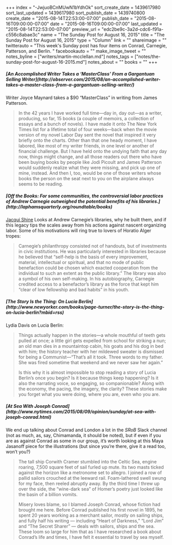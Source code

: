 +++
index = "-JwjuoBCnMUwN1bYdhOk"
sort_create_date = 1439617980
sort_last_updated = 1439617980
sort_publish_date = 1439740800
create_date = "2015-08-14T22:53:00-07:00"
publish_date = "2015-08-16T09:00:00-07:00"
date = "2015-08-16T09:00:00-07:00"
last_updated = "2015-08-14T22:53:00-07:00"
preview_url = "edc2be9c-3a2d-cdc6-f91a-c556c8abae3c"
name = "The Sunday Post for August 16, 2015"
title = "The Sunday Post for August 16, 2015"
type = "Column"
link = ""
shareimage = ""
twitterauto = "This week's Sunday post has four items on Conrad, Carnegie, Patterson, and Berlin. "
facebookauto = ""
make_image_tweet = ""
notes_byline = ["writers/martin-mcclellan.md"]
notes_tags = ["notes/the-sunday-post-for-august-16-2015.md"]
notes_about = ""
books = ""
+++
<h5>[An Accomplished Writer Takes a ‘MasterClass’ From a Gargantuan Selling Writer](http://observer.com/2015/08/an-accomplished-writer-takes-a-master-class-from-a-gargantuan-selling-writer/)</h5>

Writer Joyce Maynard takes a $90 “MasterClass” in writing from James Patterson. 

<blockquote>
In the 42 years I have worked full time—day in, day out—as a writer, producing, so far, 15 books (a couple of memoirs, a collection of essays and a bunch of novels). I have made it onto The New York Times list for a lifetime total of four weeks—back when the movie version of my novel Labor Day sent the novel that inspired it very briefly onto the charts. Other than that one heady moment, I have labored, like most of my writer friends, in one level or another of financial challenge. But I have held onto the undying faith that any day now, things might change, and all those readers out there who have been buying books by people like Jodi Picoult and James Patterson would suddenly realize what they were missing, and pick up one of mine, instead. And then I, too, would be one of those writers whose books the person on the seat next to you on the airplane always seems to be reading.
</blockquote>

<h5>[Off the Books: For some communities, the controversial labor practices of Andrew Carnegie outweighed the potential benefits of his libraries.](http://laphamsquarterly.org/roundtable/books)</h5>

[Jacqui Shine](https://twitter.com/DearSplenda) Looks at Andrew Carnegie’s libraries, why he built them, and if this legacy tips the scales away from his actions against nascent organizing labor. Some of his motivations will ring true to lovers of Horatio Alger tropes:

<blockquote><p>
Carnegie’s philanthropy consisted not of handouts, but of investments in civic institutions. He was particularly interested in libraries because he believed that “self-help is the basis of every improvement, material, intellectual or spiritual, and that no mode of public benefaction could be chosen which exacted cooperation from the individual to such an extent as the public library.” The library was also a symbol of his own self-making. In his autobiography, Carnegie credited access to a benefactor’s library as the force that kept him “clear of low fellowship and bad habits” in his youth.
</p></blockquote>

<h5>[The Story Is the Thing: On Lucia Berlin](http://www.newyorker.com/books/page-turner/the-story-is-the-thing-on-lucia-berlin?mbid=rss)</h5>

Lydia Davis on Lucia Berlin:

<blockquote><p>Things actually happen in the stories—a whole mouthful of teeth gets pulled at once; a little girl gets expelled from school for striking a nun; an old man dies in a mountaintop cabin, his goats and his dog in bed with him; the history teacher with her mildewed sweater is dismissed for being a Communist—“That’s all it took. Three words to my father. She was fired sometime that weekend and we never saw her again.”</p>

<p>Is this why it is almost impossible to stop reading a story of Lucia Berlin’s once you begin? Is it because things keep happening? Is it also the narrating voice, so engaging, so companionable? Along with the economy, the pacing, the imagery, the clarity? These stories make you forget what you were doing, where you are, even who you are.</p></blockquote>

<h5>[At Sea With Joseph Conrad](http://www.nytimes.com/2015/08/09/opinion/sunday/at-sea-with-joseph-conrad.html)</h5>

We end up talking about Conrad and London a lot in the _SRoB_ Slack channel (not as much, as, say, Chimamanda, it should be noted), but if even if you are as against Conrad as some in our group, it’s worth looking at this Maya Jasanoff piece for the illustrations (but since you’re there, give it a read too, won’t you?)

<blockquote>
<p>The tall ship Corwith Cramer stumbled into the Celtic Sea, engine roaring, 7,500 square feet of sail furled up mute. Its two masts ticked against the horizon like a metronome set to allegro. I joined a row of pallid sailors crouched at the leeward rail. Foam-lathered swell swung for my face, then reeled abruptly away. By the third time I threw up over the side, the “wine-dark sea” of Homer’s poetry just looked like the basin of a billion vomits.</p>

<p>Misery loves blame, so I blamed Joseph Conrad, whose fiction had brought me here. Before Conrad published his first novel in 1895, he spent 20 years working as a merchant sailor, mostly on sailing ships, and fully half his writing — including “Heart of Darkness,” “Lord Jim” and “The Secret Sharer” — deals with sailors, ships and the sea. These loom so large for him that as I have researched a book about Conrad’s life and times, I have felt it essential to travel by sea myself.</p>

</blockquote>